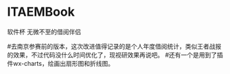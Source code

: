 # ITAEMBook
软件杯 无微不至的借阅伴侣


#去南京参赛前的版本，这次改进值得记录的是个人年度借阅统计，类似王者战报的效果，不过代码没什么时间优化了，现视研效果再说吧。
#还有一个是用到了插件wx-charts，绘画出扇形图和折线图。
